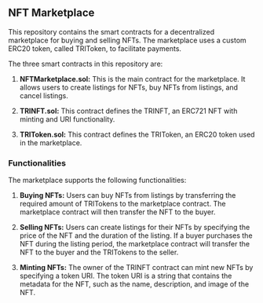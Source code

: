 ## NFT Marketplace

This repository contains the smart contracts for a decentralized marketplace for buying and selling NFTs. The marketplace uses a custom ERC20 token, called TRIToken, to facilitate payments.

The three smart contracts in this repository are:

1. **NFTMarketplace.sol:** This is the main contract for the marketplace. It allows users to create listings for NFTs, buy NFTs from listings, and cancel listings.

2. **TRINFT.sol:** This contract defines the TRINFT, an ERC721 NFT with minting and URI functionality.

3. **TRIToken.sol:** This contract defines the TRIToken, an ERC20 token used in the marketplace.

### Functionalities

The marketplace supports the following functionalities:

1. **Buying NFTs:** Users can buy NFTs from listings by transferring the required amount of TRITokens to the marketplace contract. The marketplace contract will then transfer the NFT to the buyer.

2. **Selling NFTs:** Users can create listings for their NFTs by specifying the price of the NFT and the duration of the listing. If a buyer purchases the NFT during the listing period, the marketplace contract will transfer the NFT to the buyer and the TRITokens to the seller.

3. **Minting NFTs:** The owner of the TRINFT contract can mint new NFTs by specifying a token URI. The token URI is a string that contains the metadata for the NFT, such as the name, description, and image of the NFT.
